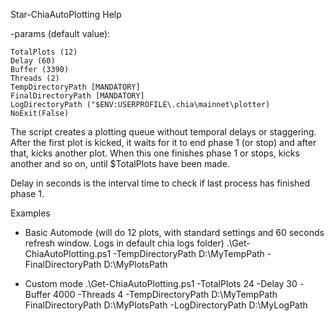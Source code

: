 Star-ChiaAutoPlotting Help

-params (default value):

	TotalPlots (12)
	Delay (60)
	Buffer (3390)
	Threads (2)
	TempDirectoryPath [MANDATORY]
	FinalDirectoryPath [MANDATORY]
	LogDirectoryPath ("$ENV:USERPROFILE\.chia\mainnet\plotter)
	NoExit(False)



The script creates a plotting queue without temporal delays or staggering. After the first plot is kicked, it waits for it to end phase 1 (or stop) and after that, kicks another plot. When this one finishes phase 1 or stops, kicks another and so on, until $TotalPlots have been made.

Delay in seconds is the interval time to check if last process has finished phase 1.

Examples
 - Basic Automode (will do 12 plots, with standard settings and 60 seconds refresh window. Logs in default chia logs folder)
	.\Get-ChiaAutoPlotting.ps1 -TempDirectoryPath D:\MyTempPath -FinalDirectoryPath D:\MyPlotsPath

 - Custom mode 
	.\Get-ChiaAutoPlotting.ps1 -TotalPlots 24 -Delay 30 -Buffer 4000 -Threads 4 -TempDirectoryPath D:\MyTempPath FinalDirectoryPath D:\MyPlotsPath -LogDirectoryPath D:\MyLogPath
